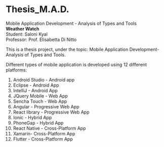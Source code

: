# Thesis_M.A.D.
Mobile Application Development - Analysis of Types and Tools<br>
<b>Weather Watch</b><br>
Student: Saloni Kyal<br>
Professor: Prof. Elisabetta Di Nitto

This is a thesis project, under the topic: Mobile Application Development- Analysis of Types and Tools.

Different types of mobile application is developed using 12 different platforms:

1. Android Studio - Android app<br>
2. Eclipse - Android App<br>
3. IntelliJ - Android App<br>
4. JQuery Mobile - Web App<br>
5. Sencha Touch - Web App<br>
6. Angular - Progressive Web App<br>
7. React library - Progressive Web App<br>
8. Ionic - Hybrid App<br>
9. PhoneGap - Hybrid App<br>
10. React Native - Cross-Platform App<br>
11. Xamarin- Cross-Platform App<br>
12. Flutter - Cross-Platform App<br>
